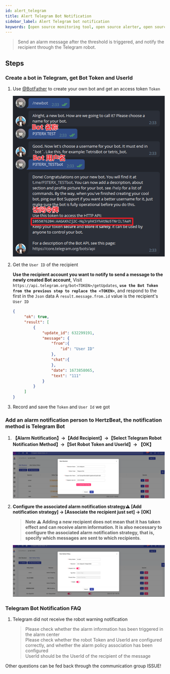 ```yaml
---
id: alert_telegram
title: Alert Telegram Bot Notification
sidebar_label: Alert Telegram bot notification
keywords: [open source monitoring tool, open source alerter, open source Telegram bot notification]
---
```


> Send an alarm message after the threshold is triggered, and notify the recipient through the Telegram robot.

## Steps

### Create a bot in Telegram, get Bot Token and UserId

1. Use [@BotFather](https://t.me/BotFather) to create your own bot and get an access token `Token`

    ![telegram-bot](/img/docs/help/telegram-bot-1.png)

2. Get the `User ID` of the recipient

    **Use the recipient account you want to notify to send a message to the newly created Bot account**,
    Visit ```https://api.telegram.org/bot<TOKEN>/getUpdates```, **`use the Bot Token from the previous step to replace the <TOKEN>`**, and respond to the first in the `Json` data A `result.message.from.id` value is the recipient's `User ID`

    ```json
    {
         "ok": true,
         "result": [
             {
                 "update_id": 632299191,
                 "message": {
                     "from":{
                         "id": "User ID"
                     },
                     "chat":{
                     },
                     "date": 1673858065,
                     "text": "111"
                 }
             }
         ]
    }
    ```

3. Record and save the `Token` and `User Id` we got

### Add an alarm notification person to HertzBeat, the notification method is Telegram Bot

1. **【Alarm Notification】->【Add Recipient】->【Select Telegram Robot Notification Method】->【Set Robot Token and UserId】-> 【OK】**

    ![email](/img/docs/help/telegram-bot-2.png)

2. **Configure the associated alarm notification strategy⚠️ [Add notification strategy] -> [Associate the recipient just set] -> [OK]**

    > **Note ⚠️ Adding a new recipient does not mean that it has taken effect and can receive alarm information. It is also necessary to configure the associated alarm notification strategy, that is, specify which messages are sent to which recipients**.

    ![email](/img/docs/help/alert-notice-policy.png)

### Telegram Bot Notification FAQ

1. Telegram did not receive the robot warning notification

    > Please check whether the alarm information has been triggered in the alarm center  
    > Please check whether the robot Token and UserId are configured correctly, and whether the alarm policy association has been configured  
    > UserId should be the UserId of the recipient of the message  

Other questions can be fed back through the communication group ISSUE!
